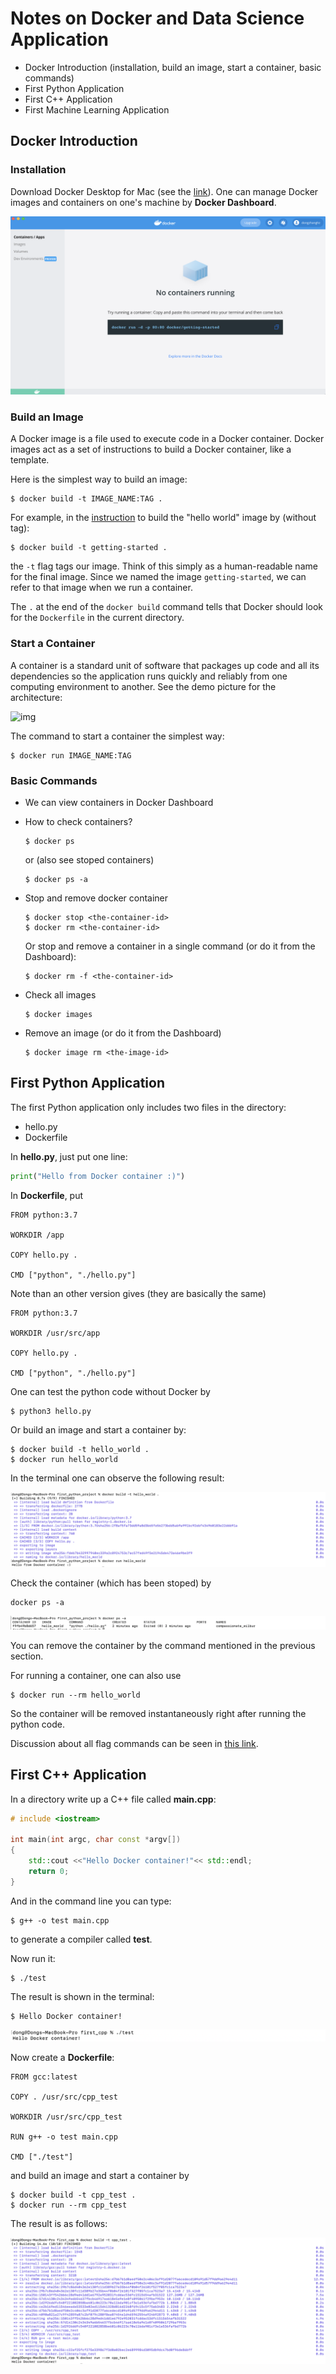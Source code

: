 # Notes on Docker and Data Science Application

- Docker Introduction (installation, build an image, start a container, basic commands)
- First Python Application
- First C++ Application
- First Machine Learning Application





## Docker Introduction

### Installation

Download Docker Desktop for Mac (see the [link](https://docs.docker.com/get-started/)). One can manage Docker images and containers on one's machine by **Docker Dashboard**.

![Docker_dashboard.png](https://github.com/dongzhang84/Study_Notes/blob/main/figures/Docker/Docker_dashboard.png?raw=true)

 

### Build an Image

A Docker image is a file used to execute code in a Docker container. Docker images act as a set of instructions to build a Docker container, like a template. 

Here is the simplest way to build an image:

```
$ docker build -t IMAGE_NAME:TAG .
```

For example, in the [instruction](https://docs.docker.com/get-started/02_our_app/) to build the "hello world" image by (without tag):

```
$ docker build -t getting-started .
```

the `-t` flag tags our image. Think of this simply as a human-readable name for the final image. Since we named the image `getting-started`, we can refer to that image when we run a container.

The `.` at the end of the `docker build` command tells that Docker should look for the `Dockerfile` in the current directory.



### Start a Container

A container is a standard unit of software that packages up code and all its dependencies so the application runs quickly and reliably from one computing environment to another. See the demo picture for the architecture:

![img](https://www.docker.com/sites/default/files/d8/styles/large/public/2018-11/container-what-is-container.png?itok=vle7kjDj)

The command to start a container the simplest way:

```
$ docker run IMAGE_NAME:TAG
```

 

### Basic Commands

- We can view containers in Docker Dashboard

- How to check containers? 

  ```
  $ docker ps
  ```

  or (also see stoped containers)

  ```
  $ docker ps -a
  ```

- Stop and remove docker container

  ```
  $ docker stop <the-container-id>
  $ docker rm <the-container-id>
  ```

  Or stop and remove a container in a single command (or do it from the Dashboard):

  ```
  $ docker rm -f <the-container-id>
  ```

- Check all images

  ```
  $ docker images
  ```

- Remove an image (or do it from the Dashboard)

  ```
  $ docker image rm <the-image-id>
  ```

  

## First Python Application

The first Python application only includes two files in the directory:

- hello.py
- Dockerfile

In **hello.py**, just put one line: 

```python
print("Hello from Docker container :)")
```

In **Dockerfile**, put

```
FROM python:3.7

WORKDIR /app

COPY hello.py .

CMD ["python", "./hello.py"]
```

Note than an other version gives (they are basically the same)

```
FROM python:3.7

WORKDIR /usr/src/app

COPY hello.py .

CMD ["python", "./hello.py"]
```



One can test the python code without Docker by

```
$ python3 hello.py
```

Or build an image and start a container by:

```
$ docker build -t hello_world .
$ docker run hello_world
```

In the terminal one can observe the following result:

![first_python.png](https://github.com/dongzhang84/Study_Notes/blob/main/figures/Docker/first_python.png?raw=true)

Check the container (which has been stoped) by 

```
docker ps -a
```

![first_python_check_container.png](https://github.com/dongzhang84/Study_Notes/blob/main/figures/Docker/first_python_check_container.png?raw=true)

You can remove the container by the command mentioned in the previous section. 

For running a container, one can also use

```
$ docker run --rm hello_world
```

So the container will be removed instantaneously right after running the python code. 

Discussion about all flag commands can be seen in [this link](https://docs.docker.com/engine/reference/run/).



## First C++ Application

In a directory write up a C++ file called **main.cpp**:

```c++
# include <iostream>

int main(int argc, char const *argv[])
{
    std::cout <<"Hello Docker container!"<< std::endl;
    return 0;
}
```

And in the command line you can type:

```
$ g++ -o test main.cpp
```

to generate a compiler called **test**. 

Now run it:

```
$ ./test
```

The result is shown in the terminal: 

```
$ Hello Docker container!
```

![first_cpp_1.png](https://github.com/dongzhang84/Study_Notes/blob/main/figures/Docker/first_cpp_1.png?raw=true)



Now create a **Dockerfile**:

```
FROM gcc:latest

COPY . /usr/src/cpp_test

WORKDIR /usr/src/cpp_test

RUN g++ -o test main.cpp

CMD ["./test"]
```

and build an image and start a container by

```
$ docker build -t cpp_test .
$ docker run --rm cpp_test
```

The result is as follows:

![first_cpp_2.png](https://github.com/dongzhang84/Study_Notes/blob/main/figures/Docker/first_cpp_2.png?raw=true)

